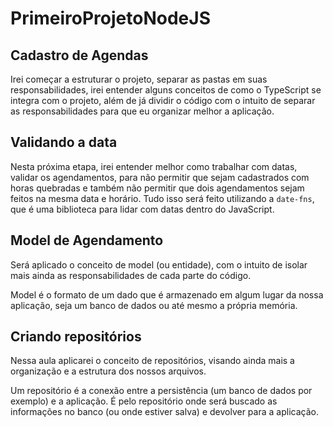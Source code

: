 # PrimeiroProjetoNodeJS

## Cadastro de Agendas
Irei começar a estruturar o projeto, separar as pastas em suas responsabilidades, irei entender alguns conceitos de como o TypeScript se integra com o projeto, além de já dividir o código com o intuito de separar as responsabilidades para que eu organizar melhor a aplicação.

## Validando a data
Nesta próxima etapa, irei entender melhor como trabalhar com datas, validar os agendamentos, para não permitir que sejam cadastrados com horas quebradas e também não permitir que dois agendamentos sejam feitos na mesma data e horário. Tudo isso será feito utilizando a ```date-fns```, que é uma biblioteca para lidar com datas dentro do JavaScript.

## Model de Agendamento
Será aplicado o conceito de model (ou entidade), com o intuito de isolar mais ainda as responsabilidades de cada parte do código.

Model é o formato de um dado que é armazenado em algum lugar da nossa aplicação, seja um banco de dados ou até mesmo a própria memória.

## Criando repositórios
Nessa aula aplicarei o conceito de repositórios, visando ainda mais a organização e a estrutura dos nossos arquivos.

Um repositório é a conexão entre a persistência (um banco de dados por exemplo) e a aplicação. É pelo repositório onde será buscado as informações no banco (ou onde estiver salva) e devolver para a aplicação.
